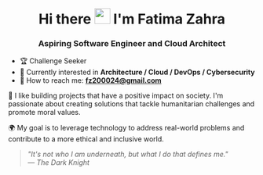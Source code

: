 <h1 align="center">Hi there <img src = "https://github.com/super-fz/super-fz/assets/122122054/04d0fc2d-68c8-479a-9d25-cafa35b47ce2" height = "32"> I'm Fatima Zahra</h1>
<h3 align="center">Aspiring Software Engineer and Cloud Architect</h3>

<!--
**super-fz/super-fz** is a ✨ _special_ ✨ repository because its `README.md` (this file) appears on your GitHub profile.

Here are some ideas to get you started:

- 🔭 I’m currently working on ...
- 🌱 I’m currently learning ...
- 👯 I’m looking to collaborate on ...
- 🤔 I’m looking for help with ...
- 💬 Ask me about ...
- 📫 How to reach me: ...
- 😄 Pronouns: ...
- ⚡ Fun fact: ...

-->

- :trophy: Challenge Seeker
- 🚀 Currently interested in **Architecture / Cloud / DevOps / Cybersecurity**
- :email: How to reach me: **fz200024@gmail.com**



:seedling: I like building projects that have a positive impact on society. I'm passionate about creating solutions that tackle humanitarian challenges and promote moral values.

:earth_africa: My goal is to leverage technology to address real-world problems and contribute to a more ethical and inclusive world.



> *"It's not who I am underneath, but what I do that defines me."*  
> — *The Dark Knight*
